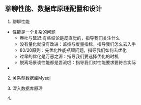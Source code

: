  聊聊性能、数据库原理配置和设计
 ---
 
 1. 聊聊性能
 
 - 性能是一个复杂的问题
    * 吞吐与延迟:有些结论是反直觉的，指导我们关注什么
    * 没有量化就没有改进：监控与度量指标，指导我们怎么去入手
    * 80/20原则：先优化性能瓶颈问题，指导我们如何去优化
    * 过早的优化是万恶之源：指导我们要选择优化的时机
    * 脱离场景谈性能都是耍流氓：指导我们对性能要求要符合实际
 - 
 
 2. 关系型数据库Mysql
 
 
 3. 深入数据库原理
 
 
 4. 
 
 